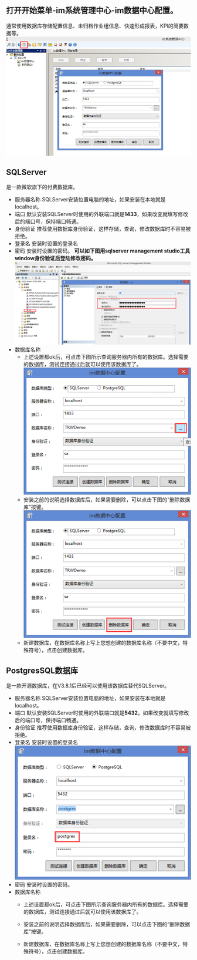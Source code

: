 ## 打开开始菜单-im系统管理中心-im数据中心配置。  
通常使用数据库存储配置信息、未归档作业组信息、快速形成报表，KPI的简要数据等。
![](./images/数据库.jpg)  
## SQLServer
是一款微软旗下的付费数据库。
* 服务器名称 
SQLServer安装位置电脑的地址，如果安装在本地就是localhost。
* 端口
默认安装SQLServer时使用的外联端口就是**1433**，如果改变就填写修改后的端口号，保持端口畅通。
* 身份验证 
推荐使用数据库身份验证，这样存储，查询，修改数据库时不容易被拒绝。
* 登录名 
安装时设置的登录名
* 密码
安装时设置的密码。
**可以如下图用sqlserver management studio工具window身份验证后登陆修改密码。**
![](./images/数据库密码.jpg)  
* 数据库名称
    + 上述设置都ok后，可点击下图所示查询服务器内所有的数据库。选择需要的数据库，测试连接通过后就可以使用该数据库了。
![](./images/查询.jpg)  
    + 安装之前的说明选择数据库后，如果需要删除，可以点击下图的“删除数据库”按键。
  ![](./images/删除.jpg)  
    + 新建数据库，在数据库名称上写上您想创建的数据库名称（不要中文，特殊符号），点击创建数据库。
## PostgresSQL数据库
是一款开源数据库，在V3.8.1后已经可以使用该数据库替代SQLServer。
* 服务器名称 
SQLServer安装位置电脑的地址，如果安装在本地就是localhost。
* 端口
默认安装SQLServer时使用的外联端口就是**5432**，如果改变就填写修改后的端口号，保持端口畅通。
* 身份验证 
推荐使用数据库身份验证，这样存储，查询，修改数据库时不容易被拒绝。
* 登录名 
安装时设置的登录名
![](./images/pg登录名.jpg) 
* 密码
安装时设置的密码。
* 数据库名称
    + 上述设置都ok后，可点击下图所示查询服务器内所有的数据库。选择需要的数据库，测试连接通过后就可以使用该数据库了。
 
    + 安装之前的说明选择数据库后，如果需要删除，可以点击下图的“删除数据库”按键。
  
    + 新建数据库，在数据库名称上写上您想创建的数据库名称（不要中文，特殊符号），点击创建数据库。